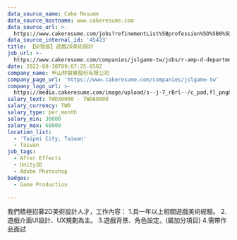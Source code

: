 ```yaml
---
data_source_name: Cake Resume
data_source_hostname: www.cakeresume.com
data_source_url: >-
  https://www.cakeresume.com/jobs?refinementList%5Bprofession%5D%5B0%5D=game-production&range%5Bsalary_range%5D%5Bmin%5D=1000000
data_source_internal_id: '45423'
title: 【研發部】遊戲2D美術設計
job_url: >-
  https://www.cakeresume.com/companies/jslgame-tw/jobs/r-amp-d-department-game-2d-art-design
date: 2022-08-30T09:07:25.658Z
company_name: 甲山林娛樂股份有限公司
company_page_url: 'https://www.cakeresume.com/companies/jslgame-tw'
company_logo_url: >-
  https://media.cakeresume.com/image/upload/s--j-7_rBrl--/c_pad,fl_png8,h_200,w_200/v1661848196/mcjclgphx1c7otv1czy1.png
salary_text: TWD30000 - TWD60000
salary_currency: TWD
salary_type: per_month
salary_min: 30000
salary_max: 60000
location_list:
  - 'Taipei City, Taiwan'
  - Taiwan
job_tags:
  - After Effects
  - Unity3D
  - Adobe Photoshop
badges:
  - Game Production

---
```


我們積極招募2D美術設計人才，工作內容： 1.具一年以上相關遊戲美術經驗。 2.遊戲介面UI設計、UX規劃為主。 3.遊戲背景、角色設定。(屬加分項目) 4.需帶作品面試